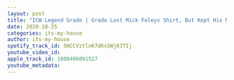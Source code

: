 ```yaml
---
layout: post
title: "ICW Legend Grado | Grado Lost Mick Foleys Shirt, But Kept His Monday | #2"
date: 2020-10-25
categories: its-my-house
author: its-my-house
spotify_track_id: 5HCCVztlnK7dKsSWj83TIj
youtube_video_id: 
apple_track_id: 1000496091527
youtube_metadata: 
---
```

